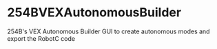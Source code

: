 254BVEXAutonomousBuilder
========================

254B's VEX Autonomous Builder GUI to create autonomous modes and export the RobotC code
